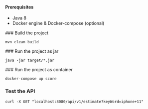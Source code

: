 
#### Prerequisites
* Java 8
* Docker engine & Docker-compose (optional)


### Build the project
```
mvn clean build
```

### Run the project as jar
```
java -jar target/*.jar
```

### Run the project as container
```
docker-compose up score
```

### Test the API
```
curl -X GET "localhost:8080/api/v1/estimate?keyWord=iphone+11"
```